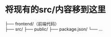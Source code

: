  # 将现有的src/内容移到这里 
├── frontend/（前端代码）      
      ├── src/
      ├── public/
      ├── package.json/
      └── ...